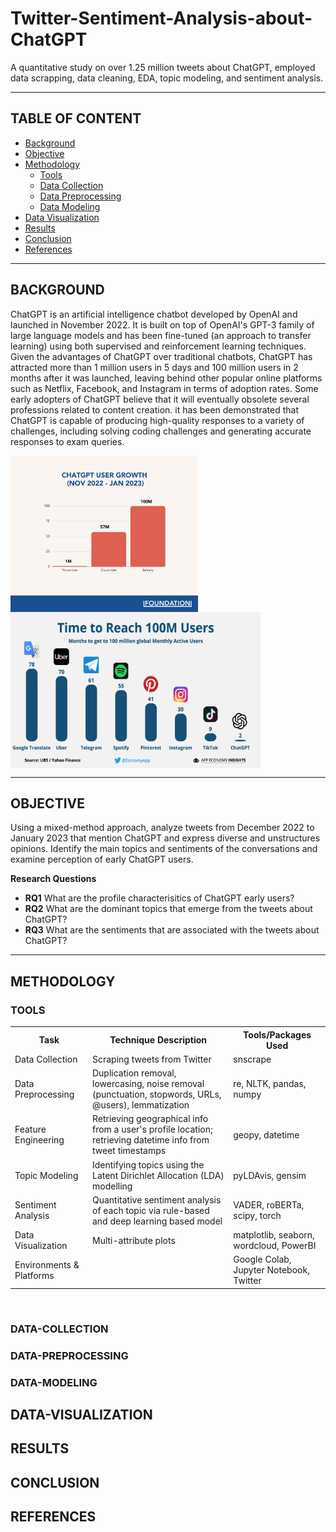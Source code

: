 # Twitter-Sentiment-Analysis-about-ChatGPT
A quantitative study on over 1.25 million tweets about ChatGPT, employed data scrapping, data cleaning, EDA, topic modeling, and sentiment analysis.
<hr>

## TABLE OF CONTENT
- [Background](#background)
- [Objective](#objective)
- [Methodology](#methodology)
  - [Tools](#tools)
  - [Data Collection](#data-collection)
  - [Data Preprocessing](#data-preprocessing)
  - [Data Modeling](#data-modeling)
- [Data Visualization](#data-visualization)
- [Results](#results)
- [Conclusion](#conclusion)
- [References](#references)

<hr>

## BACKGROUND
ChatGPT is an artificial intelligence chatbot developed by OpenAI and launched in November 2022. It is built on top of OpenAI's GPT-3 family of large language models and has been fine-tuned (an approach to transfer learning) using both supervised and reinforcement learning techniques. Given the advantages of ChatGPT over traditional chatbots, ChatGPT has attracted more than 1 million users in 5 days and 100 million users in 2 months after it was launched, leaving behind other popular online platforms such as Netflix, Facebook, and Instagram in terms of adoption rates. Some early adopters of ChatGPT believe that it will eventually obsolete several professions related to content creation. it has been demonstrated that ChatGPT is capable of producing high-quality responses to a variety of challenges, including solving coding challenges and generating accurate responses to exam queries.

<img align="center" src="Image/user1.png" style="width:300px;height:250px"> <img align="center" src="Image/user2.png" style="width:400px;height:250px">

<hr>

## OBJECTIVE
Using a mixed-method approach, analyze tweets from December 2022 to January 2023 that mention ChatGPT and express diverse and unstructures opinions. Identify the main topics and sentiments of the conversations and examine perception of early ChatGPT users.

**Research Questions**
- **RQ1** What are the profile characterisitics of ChatGPT early users?
- **RQ2** What are the dominant topics that emerge from the tweets about ChatGPT?
- **RQ3** What are the sentiments that are associated with the tweets about ChatGPT?
<hr>

## METHODOLOGY

### TOOLS
<table style="width:100%">
  <tr>
    <th>Task</th>
    <th>Technique Description</th> 
    <th>Tools/Packages Used</th>
  </tr>
  <tr>
    <td>Data Collection</td>
    <td>Scraping tweets from Twitter </td> 
    <td>snscrape</td>
  </tr>
  <tr>
    <td>Data Preprocessing</td>
    <td>Duplication removal, lowercasing, noise removal (punctuation, stopwords, URLs, @users), lemmatization</td> 
    <td>re, NLTK, pandas, numpy</td>
  </tr>
  <tr>
    <td>Feature Engineering</td>
    <td>Retrieving geographical info from a user's profile location; 
      retrieving datetime info from tweet timestamps </td> 
    <td>geopy, datetime</td>
  </tr>
  <tr>
    <td>Topic Modeling</td>
    <td>Identifying topics using the Latent Dirichlet Allocation (LDA) modelling</td> 
    <td>pyLDAvis, gensim</td>
  </tr>
  <tr>
    <td>Sentiment Analysis</td>
    <td>Quantitative sentiment analysis of each topic via rule-based and deep learning based model</td> 
    <td>VADER, roBERTa, scipy, torch</td>
  </tr>
  <tr>
    <td>Data Visualization</td>
    <td>Multi-attribute plots</td> 
    <td>matplotlib, seaborn, wordcloud, PowerBI</td>
  </tr>
  <tr>
    <td>Environments & Platforms</td>
    <td> </td> 
    <td>Google Colab, Jupyter Notebook, Twitter</td>
  </tr>
</table><br>


### DATA-COLLECTION


### DATA-PREPROCESSING

### DATA-MODELING

## DATA-VISUALIZATION

## RESULTS 

## CONCLUSION

## REFERENCES
